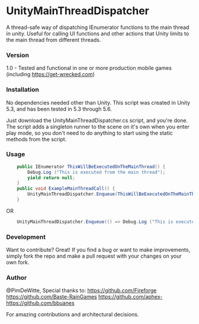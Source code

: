 # UnityMainThreadDispatcher

A thread-safe way of dispatching IEnumerator functions to the main thread in unity. Useful for calling UI functions and other actions that Unity limits to the main thread from different threads. 
### Version
1.0 - Tested and functional in one or more production mobile games (including https://get-wrecked.com)

### Installation

No dependencies needed other than Unity. This script was created in Unity 5.3, and has been tested in 5.3 through 5.6.

Just download the UnityMainThreadDispatcher.cs script, and you're done. 
The script adds a singleton runner to the scene on it's own when you enter play mode, so you don't need to do anything to start using the static methods from the script.


### Usage
```C#
	public IEnumerator ThisWillBeExecutedOnTheMainThread() {
		Debug.Log ("This is executed from the main thread");
		yield return null;
	}
	public void ExampleMainThreadCall() {
		UnityMainThreadDispatcher.Enqueue(ThisWillBeExecutedOnTheMainThread()); 
	}
```
OR

```C#
	UnityMainThreadDispatcher.Enqueue(() => Debug.Log ("This is executed from the main thread"));
```
### Development

Want to contribute? Great! If you find a bug or want to make improvements, simply fork the repo and make a pull request with your changes on your own fork.

### Author
@PimDeWitte, Special thanks to:
https://github.com/Fireforge
https://github.com/Baste-RainGames
https://github.com/aphex-
https://github.com/bbuanes

For amazing contributions and architectural decisions.





 
